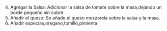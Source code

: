 4. Agregar la Salsa:
   Adicionar la salsa de tomate sobre la masa,dejando un borde pequeño sin cubrir
5. Añadir el queso:
   Se añade el queso mozzarela sobre la salsa y la masa.
6. Añadir especias,oregano,tomillo,pimienta
